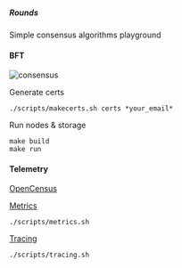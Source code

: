 ##### Rounds
Simple consensus algorithms playground

#### BFT
![consensus](http://www.plantuml.com/plantuml/proxy?src=)

Generate certs
```
./scripts/makecerts.sh certs *your_email*
```

Run nodes & storage
```
make build
make run
```

#### Telemetry
[OpenCensus](https://opencensus.io/introduction/)

[Metrics](http://localhost:9090/)
```
./scripts/metrics.sh
```

[Tracing](http://localhost:16686)
```
./scripts/tracing.sh
```
